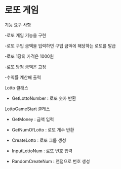 
# 로또 게임

기능 요구 사항

-로또 게임 기능을 구현

-로또 구입 금액을 입력하면 구입 금액에 해당하는 로또를 발급

-로또 1장의 가격은 1000원

-로또 당첨 금액은 고정

-수익률 계산해 출력


Lotto 클래스

- GetLottoNumber : 로또 숫자 반환

LottoGameStart 클래스

- GetMoney : 금액 입력

- GetNumOfLotto : 로또 개수 반환

- CreateLotto : 로또 그룹 생성 

- InputLottoNum : 로또 번호 입력

- RandomCreateNum : 랜덤으로 번호 생성